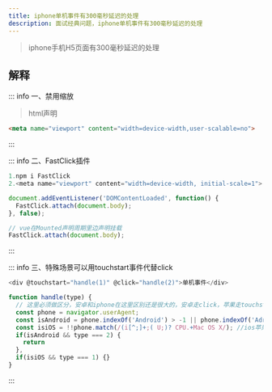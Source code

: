 ```yaml
---
title: iphone单机事件有300毫秒延迟的处理
description: 面试经典问题，iphone单机事件有300毫秒延迟的处理
---
```


<c-title title="iphone单机事件有300毫秒延迟的处理" />

> iphone手机H5页面有300毫秒延迟的处理

## 解释

::: info 一、禁用缩放
> html声明
```html
<meta name="viewport" content="width=device-width,user-scalable=no">
```
:::

::: info 二、FastClick插件
```js
1.npm i FastClick
2.<meta name="viewport" content="width=device-width, initial-scale=1">

document.addEventListener('DOMContentLoaded', function() {
  FastClick.attach(document.body);
}, false);

// vue在Mounted声明周期里边声明挂载
FastClick.attach(document.body);
```
:::

::: info 三、特殊场景可以用touchstart事件代替click
```js
<div @touchstart="handle(1)" @click="handle(2)">单机事件</div>

function handle(type) {
  // 这里必须做区分，安卓和iphone在这里区别还是很大的，安卓走click，苹果走touchstart
  const phone = navigator.userAgent;
  const isAndroid = phone.indexOf('Android') > -1 || phone.indexOf('Adr') > -1; //android安卓
  const isiOS = !!phone.match(/(i[^;]+;( U;)? CPU.+Mac OS X/); //ios苹果
  if(isAndroid && type === 2) {
    return
  },
  if(isiOS && type === 1) {}
}
```
:::

